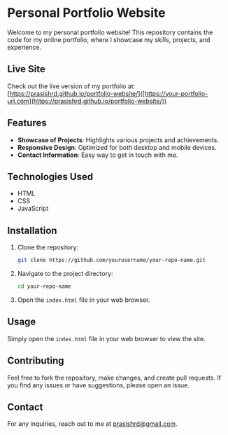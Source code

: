 # Personal Portfolio Website

Welcome to my personal portfolio website! This repository contains the code for my online portfolio, where I showcase my skills, projects, and experience.

## Live Site

Check out the live version of my portfolio at: [https://prasishrd.github.io/portfolio-website/]([https://your-portfolio-url.com](https://prasishrd.github.io/portfolio-website/))

## Features

- **Showcase of Projects**: Highlights various projects and achievements.
- **Responsive Design**: Optimized for both desktop and mobile devices.
- **Contact Information**: Easy way to get in touch with me.

## Technologies Used

- HTML
- CSS
- JavaScript

## Installation

1. Clone the repository:
   ```bash
   git clone https://github.com/yourusername/your-repo-name.git
   ```
2. Navigate to the project directory:
   ```bash
   cd your-repo-name
   ```
3. Open the `index.html` file in your web browser.

## Usage

Simply open the `index.html` file in your web browser to view the site.

## Contributing

Feel free to fork the repository, make changes, and create pull requests. If you find any issues or have suggestions, please open an issue.

## Contact

For any inquiries, reach out to me at prasishrd@gmail.com.
